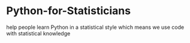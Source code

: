 # Python-for-Statisticians
help people learn Python in a statistical style which means we use code with statistical knowledge

